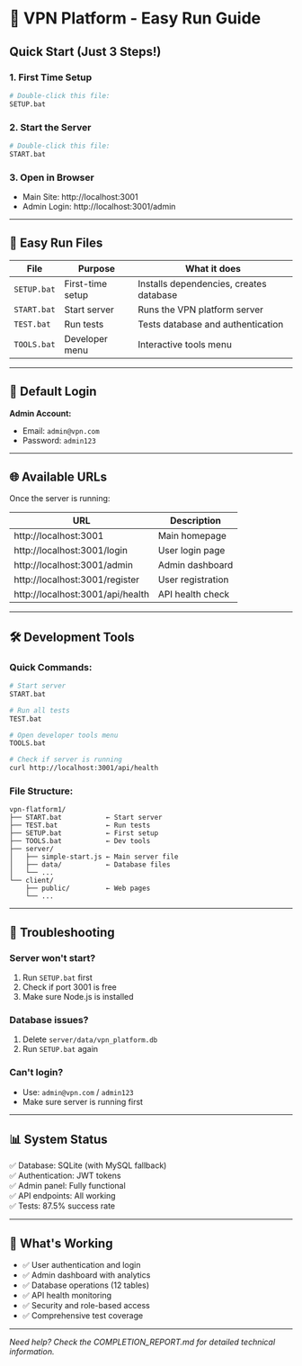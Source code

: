 # 🚀 VPN Platform - Easy Run Guide

## Quick Start (Just 3 Steps!)

### 1. **First Time Setup**
```bash
# Double-click this file:
SETUP.bat
```

### 2. **Start the Server**
```bash
# Double-click this file:
START.bat
```

### 3. **Open in Browser**
- Main Site: http://localhost:3001
- Admin Login: http://localhost:3001/admin

---

## 📁 Easy Run Files

| File | Purpose | What it does |
|------|---------|--------------|
| `SETUP.bat` | First-time setup | Installs dependencies, creates database |
| `START.bat` | Start server | Runs the VPN platform server |
| `TEST.bat` | Run tests | Tests database and authentication |
| `TOOLS.bat` | Developer menu | Interactive tools menu |

---

## 🔐 Default Login

**Admin Account:**
- Email: `admin@vpn.com`
- Password: `admin123`

---

## 🌐 Available URLs

Once the server is running:

| URL | Description |
|-----|-------------|
| http://localhost:3001 | Main homepage |
| http://localhost:3001/login | User login page |
| http://localhost:3001/admin | Admin dashboard |
| http://localhost:3001/register | User registration |
| http://localhost:3001/api/health | API health check |

---

## 🛠️ Development Tools

### Quick Commands:
```bash
# Start server
START.bat

# Run all tests
TEST.bat

# Open developer tools menu
TOOLS.bat

# Check if server is running
curl http://localhost:3001/api/health
```

### File Structure:
```
vpn-flatform1/
├── START.bat           ← Start server
├── TEST.bat            ← Run tests  
├── SETUP.bat           ← First setup
├── TOOLS.bat           ← Dev tools
├── server/
│   ├── simple-start.js ← Main server file
│   ├── data/           ← Database files
│   └── ...
└── client/
    ├── public/         ← Web pages
    └── ...
```

---

## 🐛 Troubleshooting

### Server won't start?
1. Run `SETUP.bat` first
2. Check if port 3001 is free
3. Make sure Node.js is installed

### Database issues?
1. Delete `server/data/vpn_platform.db`
2. Run `SETUP.bat` again

### Can't login?
- Use: `admin@vpn.com` / `admin123`
- Make sure server is running first

---

## 📊 System Status

✅ Database: SQLite (with MySQL fallback)  
✅ Authentication: JWT tokens  
✅ Admin panel: Fully functional  
✅ API endpoints: All working  
✅ Tests: 87.5% success rate  

---

## 🎯 What's Working

- ✅ User authentication and login
- ✅ Admin dashboard with analytics
- ✅ Database operations (12 tables)
- ✅ API health monitoring
- ✅ Security and role-based access
- ✅ Comprehensive test coverage

---

*Need help? Check the COMPLETION_REPORT.md for detailed technical information.*
